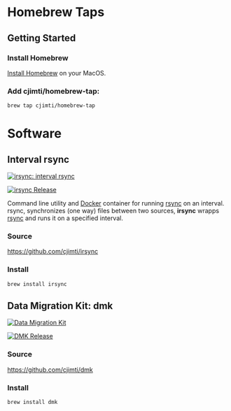 # Homebrew Taps

## Getting Started

### Install Homebrew

[Install Homebrew](https://brew.sh) on your MacOS. 

### Add cjimti/homebrew-tap:
```bash
brew tap cjimti/homebrew-tap
```

# Software

## Interval rsync

[![irsync: interval rsync](https://raw.githubusercontent.com/cjimti/irsync/master/irsync-mast.jpg)](https://github.com/cjimti/irsync)

[![irsync Release](https://img.shields.io/github/release/cjimti/irsync.svg)](https://github.com/cjimti/irsync/releases)

Command line utility and [Docker] container for running [rsync] on an interval. rsync, synchronizes (one way) files between two sources, **irsync** wrapps [rsync] and runs it on a specified interval.

### Source
https://github.com/cjimti/irsync

### Install
```bash
brew install irsync
````

## Data Migration Kit: dmk

[![Data Migration Kit](https://raw.githubusercontent.com/cjimti/dmk/master/dmk-mast.jpg)](https://github.com/cjimti/dmk)

[![DMK Release](https://img.shields.io/github/release/cjimti/dmk.svg)](https://github.com/cjimti/dmk/releases)


### Source
https://github.com/cjimti/dmk

### Install
```bash
brew install dmk
````





[homebrew]: https://brew.sh/
[brew]: https://brew.sh/
[GORELEASER]: https://goreleaser.com/
[Docker]: https://www.docker.com/
[rsync]: https://en.wikipedia.org/wiki/Rsync
[Tag]: https://git-scm.com/book/en/v2/Git-Basics-Tagging
[mk.imti.co]: https://mk.imti.co
